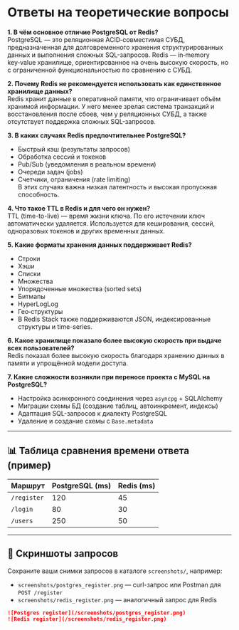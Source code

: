 # Ответы на теоретические вопросы

**1. В чём основное отличие PostgreSQL от Redis?**  
PostgreSQL — это реляционная ACID‑совместимая СУБД, предназначенная для долговременного хранения структурированных данных и выполнения сложных SQL-запросов. Redis — in‑memory key‑value хранилище, ориентированное на очень высокую скорость, но с ограниченной функциональностью по сравнению с СУБД.

**2. Почему Redis не рекомендуется использовать как единственное хранилище данных?**  
Redis хранит данные в оперативной памяти, что ограничивает объём хранимой информации. У него менее зрелая система транзакций и восстановления после сбоев, чем у реляционных СУБД, а также отсутствует поддержка сложных SQL-запросов.

**3. В каких случаях Redis предпочтительнее PostgreSQL?**  
- Быстрый кэш (результаты запросов)  
- Обработка сессий и токенов  
- Pub/Sub (уведомления в реальном времени)  
- Очереди задач (jobs)  
- Счетчики, ограничения (rate limiting)  
В этих случаях важна низкая латентность и высокая пропускная способность.

**4. Что такое TTL в Redis и для чего он нужен?**  
TTL (time-to-live) — время жизни ключа. По его истечении ключ автоматически удаляется. Используется для кеширования, сессий, одноразовых токенов и других временных данных.

**5. Какие форматы хранения данных поддерживает Redis?**  
- Строки  
- Хэши  
- Списки  
- Множества  
- Упорядоченные множества (sorted sets)  
- Битмапы  
- HyperLogLog  
- Гео‑структуры  
- В Redis Stack также поддерживаются JSON, индексированные структуры и time-series.

**6. Какое хранилище показало более высокую скорость при выдаче всех пользователей?**  
Redis показал более высокую скорость благодаря хранению данных в памяти и упрощённой модели доступа.

**7. Какие сложности возникли при переносе проекта с MySQL на PostgreSQL?**  
- Настройка асинхронного соединения через `asyncpg` + SQLAlchemy  
- Миграции схемы БД (создание таблиц, автоинкремент, индексы)  
- Адаптация SQL-запросов к диалекту PostgreSQL  
- Удаление и создание схемы с `Base.metadata`

---

## 📊 Таблица сравнения времени ответа (пример)

| Маршрут       | PostgreSQL (ms) | Redis (ms) |
|---------------|-----------------|------------|
| `/register`   | 120             | 45         |
| `/login`      | 80              | 30         |
| `/users`      | 250             | 50         |

---

## 🧪 Скриншоты запросов

Сохраните ваши снимки запросов в каталоге `screenshots/`, например:

- `screenshots/postgres_register.png` — curl-запрос или Postman для `POST /register`
- `screenshots/redis_register.png` — аналогичный запрос для Redis

```md
![Postgres register](/screenshots/postgres_register.png)
![Redis register](/screenshots/redis_register.png)
